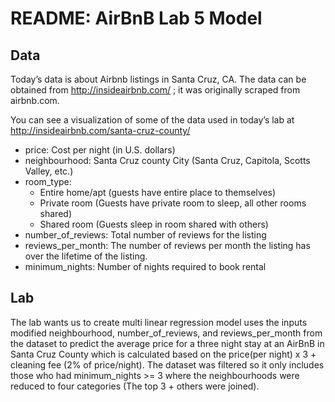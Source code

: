 # README: AirBnB Lab 5 Model

## Data

Today’s data is about Airbnb listings in Santa Cruz, CA. The data can be obtained from <http://insideairbnb.com/> ; it was originally scraped from airbnb.com.

You can see a visualization of some of the data used in today’s lab at <http://insideairbnb.com/santa-cruz-county/>

- price: Cost per night (in U.S. dollars)
- neighbourhood: Santa Cruz county City (Santa Cruz, Capitola, Scotts Valley, etc.)
- room_type:
	- Entire home/apt (guests have entire place to themselves)
	- Private room (Guests have private room to sleep, all other rooms shared)
	- Shared room (Guests sleep in room shared with others)
- number_of_reviews: Total number of reviews for the listing
- reviews_per_month: The number of reviews per month the listing has over the lifetime of the listing.
- minimum_nights: Number of nights required to book rental

## Lab

The lab wants us to create multi linear regression model uses the inputs modified neighbourhood, number_of_reviews, and reviews_per_month from the dataset to predict the average price for a three night stay at an AirBnB in Santa Cruz County which is calculated based
on the price(per night) x 3 + cleaning fee (2% of price/night). The dataset was filtered so it only includes those who had minimum_nights >= 3 where the neighbourhoods were reduced to four categories (The top 3 + others were joined).